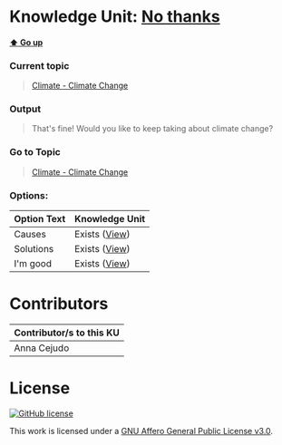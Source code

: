 # Knowledge Unit: [No thanks](../../knowledge_units/climate-climate-change/no-thanks.md)

#### [:arrow_up: Go up](../../topics/climate-climate-change.md)
### Current topic
> [Climate - Climate Change](../../topics/climate-climate-change.md)
### Output
> That&#039;s fine! Would you like to keep taking about climate change?
### Go to Topic
> [Climate - Climate Change](../../topics/climate-climate-change.md)

### Options: 

| Option Text | Knowledge Unit |
| - | - |  
| Causes  |  Exists ([View](../../knowledge_units/climate-climate-change/causes.md))  |  
| Solutions  |  Exists ([View](../../knowledge_units/climate-climate-change/solutions.md))  |  
| I&#039;m good  |  Exists ([View](../../knowledge_units/climate-climate-change/im-good.md))  | 

# Contributors

| Contributor/s to this KU |
| - | 
| Anna Cejudo |

# License
[![GitHub license](https://img.shields.io/github/license/inbrainz/cerebro)](https://github.com/inbrainz/cerebro/blob/master/LICENSE)

This work is licensed under a [GNU Affero General Public License v3.0](https://www.gnu.org/licenses/agpl-3.0.txt).